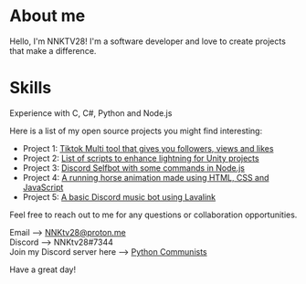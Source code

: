 # About me

Hello, I'm NNKTV28! I'm a software developer and love to create projects that make a difference.

# Skills
Experience with C, C#, Python and Node.js

Here is a list of my open source projects you might find interesting:

- Project 1: [Tiktok Multi tool that gives you followers, views and likes](https://github.com/NNKTV28/Tiktok-Multi-tool)
- Project 2: [List of scripts to enhance lightning for Unity projects](https://github.com/NNKTV28/Unity-beautigul-light-and-shader-controllers)
- Project 3: [Discord Selfbot with some commands in Node.js](https://github.com/NNKTV28/Discord-Sniper-)
- Project 4: [A running horse animation made using HTML, CSS and JavaScript](https://github.com/NNKTV28/Horse-animation)
- Project 5: [A basic Discord music bot using Lavalink](https://github.com/NNKTV28/Discord-Music-bot.git)

Feel free to reach out to me for any questions or collaboration opportunities.

Email --> NNKtv28@proton.me <br />
Discord --> NNKtv28#7344 <br />
Join my Discord server here -->  [Python Communists](https://discord.gg/9fQymyuF4c) <br />

Have a great day!
